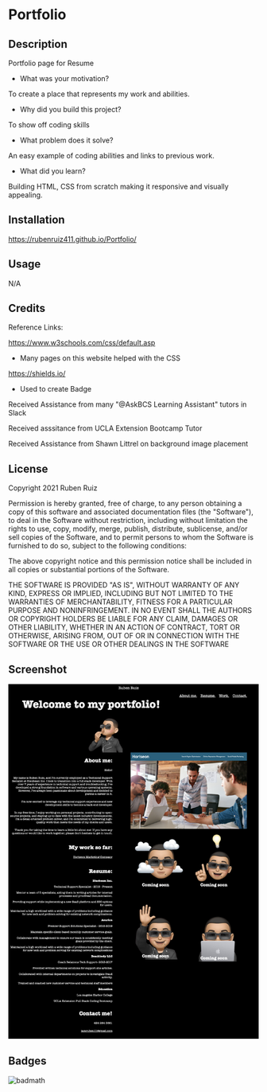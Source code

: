 # Portfolio

## Description


Portfolio page for Resume

- What was your motivation?

To create a place that represents my work and abilities.

- Why did you build this project? 

To show off coding skills

- What problem does it solve?

An easy example of coding abilities and links to previous work.

- What did you learn?

Building HTML, CSS from scratch making it responsive and visually appealing.

## Installation

https://rubenruiz411.github.io/Portfolio/

## Usage

N/A

## Credits

Reference Links:

https://www.w3schools.com/css/default.asp
- Many pages on this website helped with the CSS

https://shields.io/
- Used to create Badge


Received Assistance from many "@AskBCS Learning Assistant" tutors in Slack

Received asssitance from UCLA Extension Bootcamp Tutor

Received Assistance from Shawn Littrel on background image placement



## License

Copyright 2021 Ruben Ruiz 

Permission is hereby granted, free of charge, to any person obtaining a copy of this software and associated documentation files (the "Software"), to deal in the Software without restriction, including without limitation the rights to use, copy, modify, merge, publish, distribute, sublicense, and/or sell copies of the Software, and to permit persons to whom the Software is furnished to do so, subject to the following conditions:  
    
The above copyright notice and this permission notice shall be included in all copies or substantial portions of the Software. 
    
THE SOFTWARE IS PROVIDED "AS IS", WITHOUT WARRANTY OF ANY KIND, EXPRESS OR IMPLIED, INCLUDING BUT NOT LIMITED TO THE WARRANTIES OF MERCHANTABILITY, FITNESS FOR A PARTICULAR PURPOSE AND NONINFRINGEMENT. IN NO EVENT SHALL THE AUTHORS OR COPYRIGHT HOLDERS BE LIABLE FOR ANY CLAIM, DAMAGES OR OTHER LIABILITY, WHETHER IN AN ACTION OF CONTRACT, TORT OR OTHERWISE, ARISING FROM, OUT OF OR IN CONNECTION WITH THE SOFTWARE OR THE USE OR OTHER DEALINGS IN THE SOFTWARE

## Screenshot

![screenshot](/assets/images/portfolioscreenshot.png)

## Badges

![badmath](https://img.shields.io/badge/version1-Ruben%20Ruiz%20Portfolio-lightbluen)